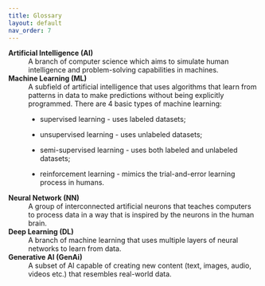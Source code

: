 ```yaml
---
title: Glossary
layout: default
nav_order: 7
---
```


<dl>
  <dt><strong>Artificial Intelligence (AI)</strong></dt>
  <dd>A branch of computer science which aims to simulate human intelligence and problem-solving capabilities in machines.</dd>
  <dt><strong>Machine Learning (ML)</strong></dt>
  <dd>A subfield of artificial intelligence that uses algorithms that learn from patterns in data to make predictions without being explicitly programmed. There are 4 basic types of machine learning:

  - supervised learning - uses labeled datasets;
   
  - unsupervised learning - uses unlabeled datasets;
  
  - semi-supervised learning - uses both labeled and unlabeled datasets;
  
  - reinforcement learning - mimics the trial-and-error learning process in humans.</dd>
  <dt><strong>Neural Network (NN)</strong></dt>
  <dd>A group of interconnected artificial neurons that teaches computers to process data in a way that is inspired by the neurons in the human brain.</dd>
  <dt><strong>Deep Learning (DL)</strong></dt>
  <dd>A branch of machine learning that uses multiple layers of neural networks to learn from data.</dd>
  <dt><strong>Generative AI (GenAi)</strong><dt>
  <dd>A subset of AI capable of creating new content (text, images, audio, videos etc.) that resembles real-world data.</dd>
</dl>